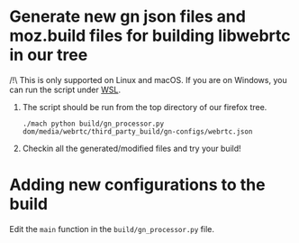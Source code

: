 # Generate new gn json files and moz.build files for building libwebrtc in our tree

/!\ This is only supported on Linux and macOS. If you are on Windows, you can run
the script under [WSL](https://docs.microsoft.com/en-us/windows/wsl/install).

1. The script should be run from the top directory of our firefox tree.

   ```
   ./mach python build/gn_processor.py dom/media/webrtc/third_party_build/gn-configs/webrtc.json
   ```

2. Checkin all the generated/modified files and try your build!

# Adding new configurations to the build

Edit the `main` function in the `build/gn_processor.py` file.
